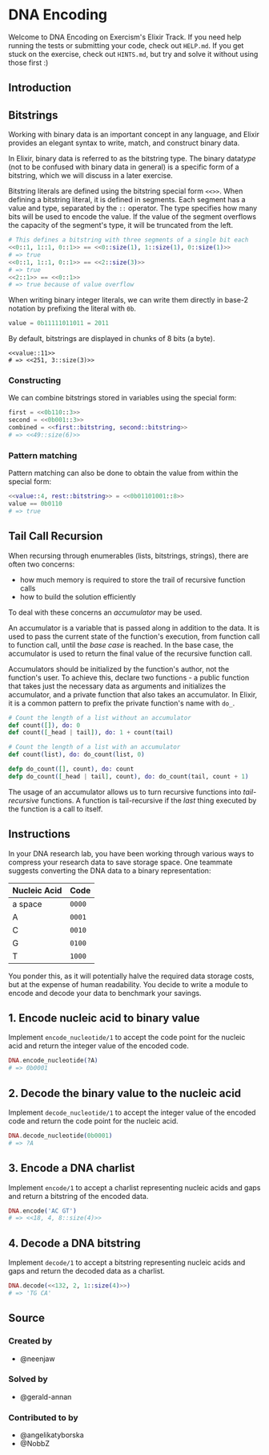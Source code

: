 # DNA Encoding

Welcome to DNA Encoding on Exercism's Elixir Track.
If you need help running the tests or submitting your code, check out `HELP.md`.
If you get stuck on the exercise, check out `HINTS.md`, but try and solve it without using those first :)

## Introduction

## Bitstrings

Working with binary data is an important concept in any language, and Elixir provides an elegant syntax to write, match, and construct binary data.

In Elixir, binary data is referred to as the bitstring type. The binary data*type* (not to be confused with binary data in general) is a specific form of a bitstring, which we will discuss in a later exercise.

Bitstring literals are defined using the bitstring special form `<<>>`. When defining a bitstring literal, it is defined in segments. Each segment has a value and type, separated by the `::` operator. The type specifies how many bits will be used to encode the value. If the value of the segment overflows the capacity of the segment's type, it will be truncated from the left.

```elixir
# This defines a bitstring with three segments of a single bit each
<<0::1, 1::1, 0::1>> == <<0::size(1), 1::size(1), 0::size(1)>>
# => true
<<0::1, 1::1, 0::1>> == <<2::size(3)>>
# => true
<<2::1>> == <<0::1>>
# => true because of value overflow
```

When writing binary integer literals, we can write them directly in base-2 notation by prefixing the literal with `0b`.

```elixir
value = 0b11111011011 = 2011
```

By default, bitstrings are displayed in chunks of 8 bits (a byte).

```
<<value::11>>
# => <<251, 3::size(3)>>
```

### Constructing

We can combine bitstrings stored in variables using the special form:

```elixir
first = <<0b110::3>>
second = <<0b001::3>>
combined = <<first::bitstring, second::bitstring>>
# => <<49::size(6)>>
```

### Pattern matching

Pattern matching can also be done to obtain the value from within the special form:

```elixir
<<value::4, rest::bitstring>> = <<0b01101001::8>>
value == 0b0110
# => true
```

## Tail Call Recursion

When recursing through enumerables (lists, bitstrings, strings), there are often two concerns:

- how much memory is required to store the trail of recursive function calls
- how to build the solution efficiently

To deal with these concerns an _accumulator_ may be used.

An accumulator is a variable that is passed along in addition to the data. It is used to pass the current state of the function's execution, from function call to function call, until the _base case_ is reached. In the base case, the accumulator is used to return the final value of the recursive function call.

Accumulators should be initialized by the function's author, not the function's user. To achieve this, declare two functions - a public function that takes just the necessary data as arguments and initializes the accumulator, and a private function that also takes an accumulator. In Elixir, it is a common pattern to prefix the private function's name with `do_`.

```elixir
# Count the length of a list without an accumulator
def count([]), do: 0
def count([_head | tail]), do: 1 + count(tail)

# Count the length of a list with an accumulator
def count(list), do: do_count(list, 0)

defp do_count([], count), do: count
defp do_count([_head | tail], count), do: do_count(tail, count + 1)
```

The usage of an accumulator allows us to turn recursive functions into _tail-recursive_ functions. A function is tail-recursive if the _last_ thing executed by the function is a call to itself.

## Instructions

In your DNA research lab, you have been working through various ways to compress your research data to save storage space. One teammate suggests converting the DNA data to a binary representation:

| Nucleic Acid | Code   |
| ------------ | ------ |
| a space      | `0000` |
| A            | `0001` |
| C            | `0010` |
| G            | `0100` |
| T            | `1000` |

You ponder this, as it will potentially halve the required data storage costs, but at the expense of human readability. You decide to write a module to encode and decode your data to benchmark your savings.

## 1. Encode nucleic acid to binary value

Implement `encode_nucleotide/1` to accept the code point for the nucleic acid and return the integer value of the encoded code.

```elixir
DNA.encode_nucleotide(?A)
# => 0b0001
```

## 2. Decode the binary value to the nucleic acid

Implement `decode_nucleotide/1` to accept the integer value of the encoded code and return the code point for the nucleic acid.

```elixir
DNA.decode_nucleotide(0b0001)
# => ?A
```

## 3. Encode a DNA charlist

Implement `encode/1` to accept a charlist representing nucleic acids and gaps and return a bitstring of the encoded data.

```elixir
DNA.encode('AC GT')
# => <<18, 4, 8::size(4)>>
```

## 4. Decode a DNA bitstring

Implement `decode/1` to accept a bitstring representing nucleic acids and gaps and return the decoded data as a charlist.

```elixir
DNA.decode(<<132, 2, 1::size(4)>>)
# => 'TG CA'
```

## Source

### Created by

- @neenjaw

### Solved by

- @gerald-annan

### Contributed to by

- @angelikatyborska
- @NobbZ
